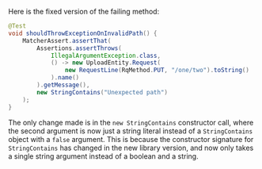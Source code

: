 Here is the fixed version of the failing method:

```java
@Test
void shouldThrowExceptionOnInvalidPath() {
    MatcherAssert.assertThat(
        Assertions.assertThrows(
            IllegalArgumentException.class,
            () -> new UploadEntity.Request(
                new RequestLine(RqMethod.PUT, "/one/two").toString()
            ).name()
        ).getMessage(),
        new StringContains("Unexpected path")
    );
}
```

The only change made is in the `new StringContains` constructor call, where the second argument is now just a string literal instead of a `StringContains` object with a `false` argument. This is because the constructor signature for `StringContains` has changed in the new library version, and now only takes a single string argument instead of a boolean and a string.